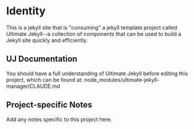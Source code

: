 # Identity
This is a jekyll site that is "consuming" a jekyll template project called Ultimate Jekyll--a collection of components that can be used to build a Jekyll site quickly and efficiently.

## UJ Documentation
You should have a full understanding of Ultimate Jekyll before editing this project, which can be found at: node_modules/ultimate-jekyll-manager/CLAUDE.md

## Project-specific Notes
Add any notes specific to this project here.
